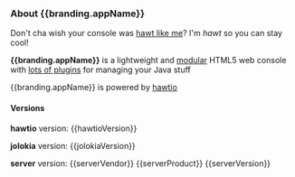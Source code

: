 <h3 class="about-header">About <img class='no-shadow' ng-src='{{branding.appLogo}}'>{{branding.appName}} </h3>

<div ng-show="!customBranding">
  Don't cha wish your console was <a href="http://www.youtube.com/watch?v=YNSxNsr4wmA">hawt like me</a>? I'm <i>hawt</i> so you can stay cool!
  <p/>
  <b>{{branding.appName}}</b> is a lightweight and <a href="http://hawt.io/plugins/index.html">modular</a> HTML5 web console with <a href="http://hawt.io/plugins/index.html">lots of plugins</a> for managing your Java stuff
  <p/>
</div>

<div ng-show="customBranding">
  <p/>
  {{branding.appName}} is powered by <img class='no-shadow' ng-src='img/logo-16px.png'><a href="http://hawt.io/">hawtio</a>
  <p/>
</div>

<h4>Versions</h4>

  **hawtio** version: {{hawtioVersion}}

  **jolokia** version: {{jolokiaVersion}}

<div ng-show="serverVendor">
  <strong>server</strong> version: {{serverVendor}} {{serverProduct}} {{serverVersion}}
</div>
